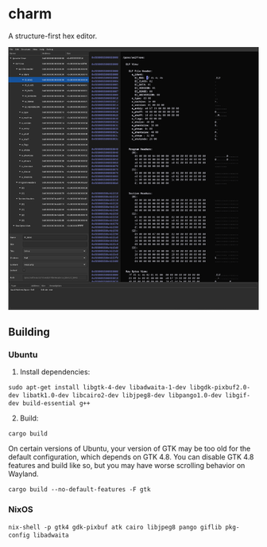 # charm

A structure-first hex editor.

![Screenshot of charm](doc/screenshot.png?raw=true)

## Building

### Ubuntu

1. Install dependencies:

```
sudo apt-get install libgtk-4-dev libadwaita-1-dev libgdk-pixbuf2.0-dev libatk1.0-dev libcairo2-dev libjpeg8-dev libpango1.0-dev libgif-dev build-essential g++
```

2. Build:

```
cargo build
```

On certain versions of Ubuntu, your version of GTK may be too old for the default configuration, which depends on GTK 4.8. You can disable GTK 4.8 features and build like so, but you may have worse scrolling behavior on Wayland.

```
cargo build --no-default-features -F gtk
```

### NixOS

```
nix-shell -p gtk4 gdk-pixbuf atk cairo libjpeg8 pango giflib pkg-config libadwaita
```

